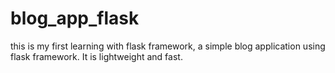 # blog_app_flask
this is my first learning with flask framework, a simple blog application using flask framework. It is lightweight and fast.
